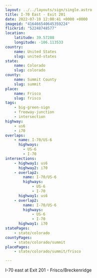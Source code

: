 ```yaml
---
layout: ../../layouts/sign/single.astro
title: I-70 East - Exit 201
date: 2022-07-10 12:00:41 +0000 +0000
imageid: "416466540645359224"
flickrid: "52248748577"
location:
    latitude: 39.57288
    longitude: -106.113533
country:
    name: United States
    slug: united-states
state:
    name: Colorado
    slug: colorado
county:
    name: Summit County
    slug: summit
place:
    name: Frisco
    slug: frisco
tags:
    - big-green-sign
    - freeway-junction
    - intersection
highway:
    - us6
    - i70
overlaps:
    - name: I-70/US-6
      highways:
        - US-6
        - I-70
intersections:
    - highway1: us6
      highway2: i70
    - overlap2:
        name: I-70/US-6
        highways:
            - US-6
            - I-70
      highway1: us6
    - overlap2:
        name: I-70/US-6
        highways:
            - US-6
            - I-70
      highway1: i70
statePages:
    - state/colorado
countyPages:
    - state/colorado/summit
placePages:
    - state/colorado/summit/frisco

---
```

I-70 east at Exit 201 - Frisco/Breckenridge